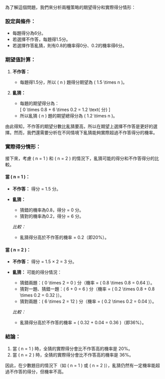為了解這個問題，我們來分析兩種策略的期望得分和實際得分情形：

### 設定與條件：
- 每題得分為6分。
- 若選擇不作答，每題得1.5分。
- 若選擇作答亂猜，則有0.8的機率得0分、0.2的機率得6分。

### 期望值計算：
1. **不作答：**
   - 每題得1.5分，所以 \( n \) 題得分期望為 \( 1.5 \times n \)。

2. **亂猜：**
   - 每題的期望得分為：  
     \[
     0 \times 0.8 + 6 \times 0.2 = 1.2 \text{ 分}
     \]
   - 所以亂猜 \( n \) 題的期望總得分為 \( 1.2 \times n \)。

由此得知，不作答的期望分數比亂猜要高，所以在期望上選擇不作答是更好的選擇。然而，我們還需要分析在不同情境下亂猜能夠實際超過不作答得分的機率。

### 實際得分情形：
接下來，考慮 \( n = 1 \) 和 \( n = 2 \) 的情況下，亂猜可能的得分和不作答得分的比較。

#### 當 \( n = 1 \)：
- **不作答：** 得分 = 1.5 分。
- **亂猜：**  
  - 猜錯的機率為0.8，得分 = 0 分。
  - 猜對的機率為0.2，得分 = 6 分。
  
  *比較：*
  - 亂猜得分高於不作答的機率 = 0.2（即20%）。

#### 當 \( n = 2 \)：
- **不作答：** 得分 = 1.5 × 2 = 3 分。
- **亂猜：** 可能的得分情況：
  - 猜錯兩題：\( 0 \times 2 = 0 \) 分（機率 = \( 0.8 \times 0.8 = 0.64 \)）。
  - 猜對一題、猜錯一題：\( 6 + 0 = 6 \) 分（機率 = \( 0.2 \times 0.8 + 0.8 \times 0.2 = 0.32 \)）。
  - 猜對兩題：\( 6 \times 2 = 12 \) 分（機率 = \( 0.2 \times 0.2 = 0.04 \)）。
  
  *比較：*
  - 亂猜得分高於不作答的機率 = \( 0.32 + 0.04 = 0.36 \)（即36%）。

### 結論：
1. 當 \( n = 1 \) 時，全猜的實際得分會比不作答高的機率是 20%。
2. 當 \( n = 2 \) 時，全猜的實際得分會比不作答高的機率是 36%。

因此，在少數題目的情況下（如 \( n = 1 \) 或 \( n = 2 \)），亂猜仍然有一定機率能超過不作答的得分，但機率不高。